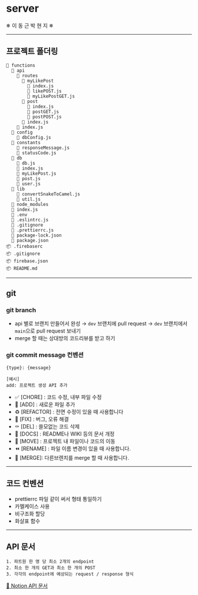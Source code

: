 # server

❄ 이 동 근 박 현 지 ❄

---

## 프로젝트 폴더링

```
📂 functions
  📂 api
    📂 routes
      📂 myLikePost
        📜 index.js
        📜 likePOST.js
        📜 myLikePostGET.js
      📂 post
        📜 index.js
        📜 postGET.js
        📜 postPOST.js
      📜 index.js
    📜 index.js
  📂 config
    📜 dbConfig.js
  📂 constants
    📜 responseMessage.js
    📜 statusCode.js
  📂 db
    📜 db.js
    📜 index.js
    📜 myLikePost.js
    📜 post.js
    📜 user.js
  📂 lib
    📜 convertSnakeToCamel.js
    📜 util.js
  📂 node_modules
  📜 index.js
  📜 .env
  📜 .eslintrc.js
  📜 .gitignore
  📜 .prettierrc.js
  📜 package-lock.json
  📜 package.json
📦 .firebaserc
📦 .gitignore
📦 firebase.json
📦 README.md
```

---

## git

### git branch

- api 별로 브랜치 만들어서 완성 → `dev` 브랜치에 pull request → `dev` 브랜치에서 `main`으로 pull request 보내기
- merge 할 때는 상대방의 코드리뷰를 받고 하기

### git commit message 컨벤션

```
{type}: {message}

[예시]
add: 프로젝트 생성 API 추가
```

- ✅ [CHORE] : 코드 수정, 내부 파일 수정
- 🍱 [ADD] : 새로운 파일 추가
- ♻️ [REFACTOR] : 전면 수정이 있을 때 사용합니다
- 🔨 [FIX] : 버그, 오류 해결
- ⚰️ [DEL] : 쓸모없는 코드 삭제
- 📝 [DOCS] : README나 WIKI 등의 문서 개정
- 🚚 [MOVE] : 프로젝트 내 파일이나 코드의 이동
- ⏪️ [RENAME] : 파일 이름 변경이 있을 때 사용합니다.
- 🔀 [MERGE]: 다른브렌치를 merge 할 때 사용합니다.

---

## 코드 컨벤션

- prettierrc 파일 같이 써서 형태 통일하기
- 카멜케이스 사용
- 비구조화 할당
- 화살표 함수

---

## API 문서

```
1. 파트원 한 명 당 최소 2개의 endpoint
2. 최소 한 개의 GET과 최소 한 개의 POST
3. 각각의 endpoint에 예상되는 request / response 형식
```

[🚀 Notion API 문서](https://geeneve.notion.site/API-644dc98988414a5abb577bb8dc71ad03)
